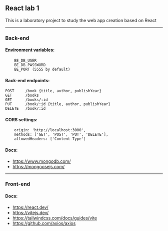 ## React lab 1

This is a laboratory project to study the web app creation based on React

---

### Back-end

#### Environment variables:
```
    BE_DB_USER
    BE_DB_PASSWORD
    BE_PORT (5555 by default)
```

#### Back-end endpoints:

```
POST     /book {title, author, publishYear}
GET      /books
GET      /books/:id
PUT      /book/:id {title, author, publishYear}
DELETE   /book/:id
```

#### CORS settings:
```
    origin: 'http://localhost:3000',
    methods: ['GET', 'POST', 'PUT', 'DELETE'],
    allowedHeaders: ['Content-Type']
```

#### Docs:

- https://www.mongodb.com/
- https://mongoosejs.com/ 


---

### Front-end

#### Docs:

- https://react.dev/
- https://vitejs.dev/
- https://tailwindcss.com/docs/guides/vite
- https://github.com/axios/axios
